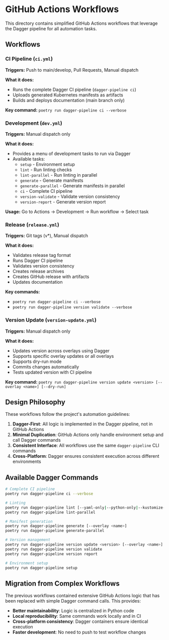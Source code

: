 # GitHub Actions Workflows

This directory contains simplified GitHub Actions workflows that leverage the Dagger pipeline for all automation tasks.

## Workflows

### CI Pipeline (`ci.yml`)
**Triggers:** Push to main/develop, Pull Requests, Manual dispatch

**What it does:**
- Runs the complete Dagger CI pipeline (`dagger-pipeline ci`)
- Uploads generated Kubernetes manifests as artifacts
- Builds and deploys documentation (main branch only)

**Key command:** `poetry run dagger-pipeline ci --verbose`

### Development (`dev.yml`)
**Triggers:** Manual dispatch only

**What it does:**
- Provides a menu of development tasks to run via Dagger
- Available tasks:
  - `setup` - Environment setup
  - `lint` - Run linting checks
  - `lint-parallel` - Run linting in parallel
  - `generate` - Generate manifests
  - `generate-parallel` - Generate manifests in parallel
  - `ci` - Complete CI pipeline
  - `version-validate` - Validate version consistency
  - `version-report` - Generate version report

**Usage:** Go to Actions → Development → Run workflow → Select task

### Release (`release.yml`)
**Triggers:** Git tags (v*), Manual dispatch

**What it does:**
- Validates release tag format
- Runs Dagger CI pipeline
- Validates version consistency
- Creates release archives
- Creates GitHub release with artifacts
- Updates documentation

**Key commands:**
- `poetry run dagger-pipeline ci --verbose`
- `poetry run dagger-pipeline version validate --verbose`

### Version Update (`version-update.yml`)
**Triggers:** Manual dispatch only

**What it does:**
- Updates version across overlays using Dagger
- Supports specific overlay updates or all overlays
- Supports dry-run mode
- Commits changes automatically
- Tests updated version with CI pipeline

**Key command:** `poetry run dagger-pipeline version update <version> [--overlay <name>] [--dry-run]`

## Design Philosophy

These workflows follow the project's automation guidelines:

1. **Dagger-First**: All logic is implemented in the Dagger pipeline, not in GitHub Actions
2. **Minimal Duplication**: GitHub Actions only handle environment setup and call Dagger commands
3. **Consistent Interface**: All workflows use the same `dagger-pipeline` CLI commands
4. **Cross-Platform**: Dagger ensures consistent execution across different environments

## Available Dagger Commands

```bash
# Complete CI pipeline
poetry run dagger-pipeline ci --verbose

# Linting
poetry run dagger-pipeline lint [--yaml-only|--python-only|--kustomize-only|--security-only]
poetry run dagger-pipeline lint-parallel

# Manifest generation
poetry run dagger-pipeline generate [--overlay <name>]
poetry run dagger-pipeline generate-parallel

# Version management
poetry run dagger-pipeline version update <version> [--overlay <name>] [--dry-run]
poetry run dagger-pipeline version validate
poetry run dagger-pipeline version report

# Environment setup
poetry run dagger-pipeline setup
```

## Migration from Complex Workflows

The previous workflows contained extensive GitHub Actions logic that has been replaced with simple Dagger command calls. This provides:

- **Better maintainability**: Logic is centralized in Python code
- **Local reproducibility**: Same commands work locally and in CI
- **Cross-platform consistency**: Dagger containers ensure identical execution
- **Faster development**: No need to push to test workflow changes
